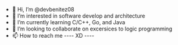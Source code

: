 - 👋 Hi, I’m @devbenitez08
- 👀 I’m interested in software develop and architecture
- 🌱 I’m currently learning C/C++, Go, and Java
- 💞️ I’m looking to collaborate on excersices to logic programming
- 📫 How to reach me ---- XD ----

<!---
devbenitez08/devbenitez08 is a ✨ special ✨ repository because its `README.md` (this file) appears on your GitHub profile.
You can click the Preview link to take a look at your changes.
--->
